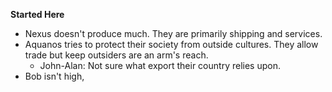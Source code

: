 **Started Here**
- Nexus doesn't produce much. They are primarily shipping and services.
- Aquanos tries to protect their society from outside cultures. They allow trade but keep outsiders are an arm's reach.
	- John-Alan: Not sure what export their country relies upon.
- Bob isn't high, 
